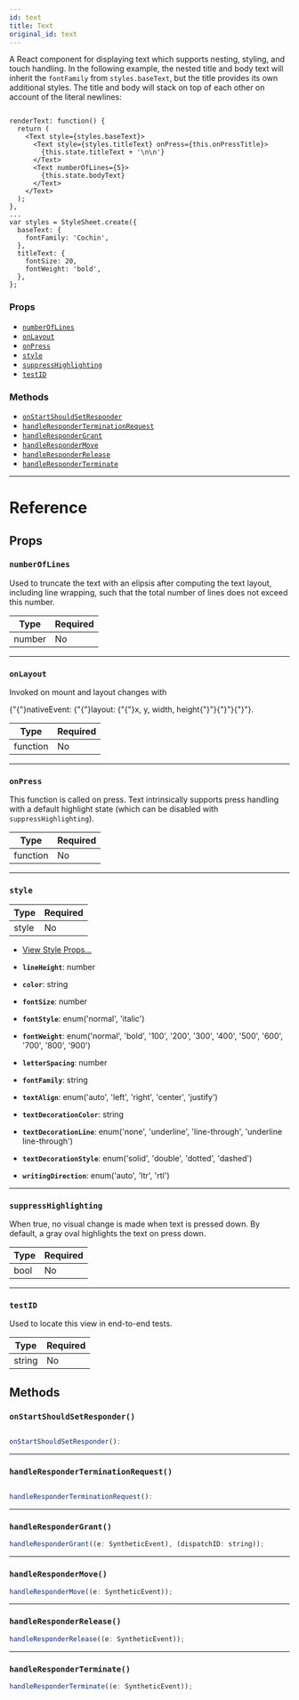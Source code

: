 ```yaml
---
id: text
title: Text
original_id: text
---
```


A React component for displaying text which supports nesting, styling, and touch handling. In the following example, the nested title and body text will inherit the `fontFamily` from `styles.baseText`, but the title provides its own additional styles. The title and body will stack on top of each other on account of the literal newlines:

```

renderText: function() {
  return (
    <Text style={styles.baseText}>
      <Text style={styles.titleText} onPress={this.onPressTitle}>
        {this.state.titleText + '\n\n'}
      </Text>
      <Text numberOfLines={5}>
        {this.state.bodyText}
      </Text>
    </Text>
  );
},
...
var styles = StyleSheet.create({
  baseText: {
    fontFamily: 'Cochin',
  },
  titleText: {
    fontSize: 20,
    fontWeight: 'bold',
  },
};

```

### Props

- [`numberOfLines`](text.md#numberoflines)
- [`onLayout`](text.md#onlayout)
- [`onPress`](text.md#onpress)
- [`style`](text.md#style)
- [`suppressHighlighting`](text.md#suppresshighlighting)
- [`testID`](text.md#testid)

### Methods

- [`onStartShouldSetResponder`](text.md#onstartshouldsetresponder)
- [`handleResponderTerminationRequest`](text.md#handleresponderterminationrequest)
- [`handleResponderGrant`](text.md#handlerespondergrant)
- [`handleResponderMove`](text.md#handlerespondermove)
- [`handleResponderRelease`](text.md#handleresponderrelease)
- [`handleResponderTerminate`](text.md#handleresponderterminate)

---

# Reference

## Props

### `numberOfLines`

Used to truncate the text with an elipsis after computing the text layout, including line wrapping, such that the total number of lines does not exceed this number.

| Type   | Required |
| ------ | -------- |
| number | No       |

---

### `onLayout`

Invoked on mount and layout changes with

{"{"}nativeEvent: {"{"}layout: {"{"}x, y, width, height{"}"}{"}"}{"}"}.

| Type     | Required |
| -------- | -------- |
| function | No       |

---

### `onPress`

This function is called on press. Text intrinsically supports press handling with a default highlight state (which can be disabled with `suppressHighlighting`).

| Type     | Required |
| -------- | -------- |
| function | No       |

---

### `style`

| Type  | Required |
| ----- | -------- |
| style | No       |

- [View Style Props...](view-style-props.md#style)

- **`lineHeight`**: number

- **`color`**: string

- **`fontSize`**: number

- **`fontStyle`**: enum('normal', 'italic')

- **`fontWeight`**: enum('normal', 'bold', '100', '200', '300', '400', '500', '600', '700', '800', '900')

- **`letterSpacing`**: number

- **`fontFamily`**: string

- **`textAlign`**: enum('auto', 'left', 'right', 'center', 'justify')

- **`textDecorationColor`**: string

- **`textDecorationLine`**: enum('none', 'underline', 'line-through', 'underline line-through')

- **`textDecorationStyle`**: enum('solid', 'double', 'dotted', 'dashed')

- **`writingDirection`**: enum('auto', 'ltr', 'rtl')

---

### `suppressHighlighting`

When true, no visual change is made when text is pressed down. By default, a gray oval highlights the text on press down.

| Type | Required |
| ---- | -------- |
| bool | No       |

---

### `testID`

Used to locate this view in end-to-end tests.

| Type   | Required |
| ------ | -------- |
| string | No       |

## Methods

### `onStartShouldSetResponder()`

```jsx

onStartShouldSetResponder():

```

---

### `handleResponderTerminationRequest()`

```jsx

handleResponderTerminationRequest():

```

---

### `handleResponderGrant()`

```jsx
handleResponderGrant((e: SyntheticEvent), (dispatchID: string));
```

---

### `handleResponderMove()`

```jsx
handleResponderMove((e: SyntheticEvent));
```

---

### `handleResponderRelease()`

```jsx
handleResponderRelease((e: SyntheticEvent));
```

---

### `handleResponderTerminate()`

```jsx
handleResponderTerminate((e: SyntheticEvent));
```
